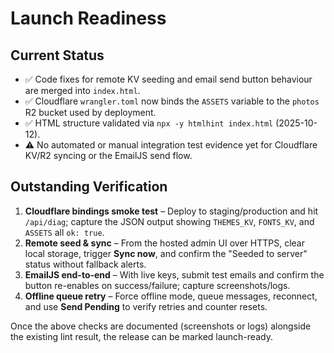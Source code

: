 # Launch Readiness

## Current Status
- ✅ Code fixes for remote KV seeding and email send button behaviour are merged into `index.html`.
- ✅ Cloudflare `wrangler.toml` now binds the `ASSETS` variable to the `photos` R2 bucket used by deployment.
- ✅ HTML structure validated via `npx -y htmlhint index.html` (2025-10-12).
- ⚠️ No automated or manual integration test evidence yet for Cloudflare KV/R2 syncing or the EmailJS send flow.

## Outstanding Verification
1. **Cloudflare bindings smoke test** – Deploy to staging/production and hit `/api/diag`; capture the JSON output showing `THEMES_KV`, `FONTS_KV`, and `ASSETS` all `ok: true`.
2. **Remote seed & sync** – From the hosted admin UI over HTTPS, clear local storage, trigger **Sync now**, and confirm the "Seeded to server" status without fallback alerts.
3. **EmailJS end-to-end** – With live keys, submit test emails and confirm the button re-enables on success/failure; capture screenshots/logs.
4. **Offline queue retry** – Force offline mode, queue messages, reconnect, and use **Send Pending** to verify retries and counter resets.

Once the above checks are documented (screenshots or logs) alongside the existing lint result, the release can be marked launch-ready.
